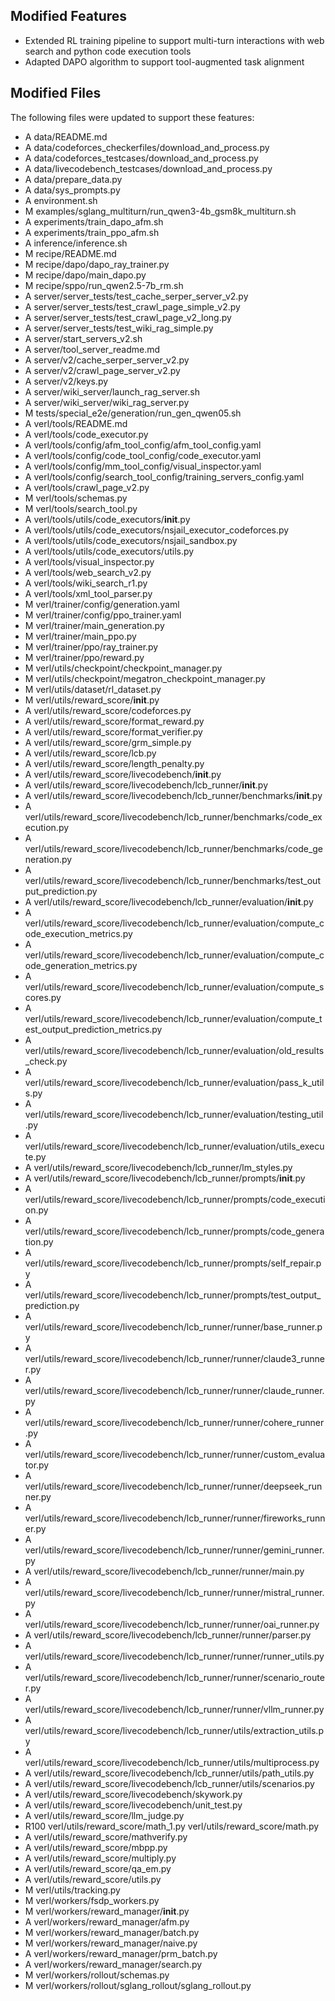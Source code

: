 ## Modified Features
- Extended RL training pipeline to support multi-turn interactions with web search and python code execution tools
- Adapted DAPO algorithm to support tool-augmented task alignment

## Modified Files
The following files were updated to support these features:
- A	data/README.md
- A	data/codeforces_checkerfiles/download_and_process.py
- A	data/codeforces_testcases/download_and_process.py
- A	data/livecodebench_testcases/download_and_process.py
- A	data/prepare_data.py
- A	data/sys_prompts.py
- A	environment.sh
- M	examples/sglang_multiturn/run_qwen3-4b_gsm8k_multiturn.sh
- A	experiments/train_dapo_afm.sh
- A	experiments/train_ppo_afm.sh
- A	inference/inference.sh
- M	recipe/README.md
- M	recipe/dapo/dapo_ray_trainer.py
- M	recipe/dapo/main_dapo.py
- M	recipe/sppo/run_qwen2.5-7b_rm.sh
- A	server/server_tests/test_cache_serper_server_v2.py
- A	server/server_tests/test_crawl_page_simple_v2.py
- A	server/server_tests/test_crawl_page_v2_long.py
- A	server/server_tests/test_wiki_rag_simple.py
- A	server/start_servers_v2.sh
- A	server/tool_server_readme.md
- A	server/v2/cache_serper_server_v2.py
- A	server/v2/crawl_page_server_v2.py
- A	server/v2/keys.py
- A	server/wiki_server/launch_rag_server.sh
- A	server/wiki_server/wiki_rag_server.py
- M	tests/special_e2e/generation/run_gen_qwen05.sh
- A	verl/tools/README.md
- A	verl/tools/code_executor.py
- A	verl/tools/config/afm_tool_config/afm_tool_config.yaml
- A	verl/tools/config/code_tool_config/code_executor.yaml
- A	verl/tools/config/mm_tool_config/visual_inspector.yaml
- A	verl/tools/config/search_tool_config/training_servers_config.yaml
- A	verl/tools/crawl_page_v2.py
- M	verl/tools/schemas.py
- M	verl/tools/search_tool.py
- A	verl/tools/utils/code_executors/__init__.py
- A	verl/tools/utils/code_executors/nsjail_executor_codeforces.py
- A	verl/tools/utils/code_executors/nsjail_sandbox.py
- A	verl/tools/utils/code_executors/utils.py
- A	verl/tools/visual_inspector.py
- A	verl/tools/web_search_v2.py
- A	verl/tools/wiki_search_r1.py
- A	verl/tools/xml_tool_parser.py
- M	verl/trainer/config/generation.yaml
- M	verl/trainer/config/ppo_trainer.yaml
- M	verl/trainer/main_generation.py
- M	verl/trainer/main_ppo.py
- M	verl/trainer/ppo/ray_trainer.py
- M	verl/trainer/ppo/reward.py
- M	verl/utils/checkpoint/checkpoint_manager.py
- M	verl/utils/checkpoint/megatron_checkpoint_manager.py
- M	verl/utils/dataset/rl_dataset.py
- M	verl/utils/reward_score/__init__.py
- A	verl/utils/reward_score/codeforces.py
- A	verl/utils/reward_score/format_reward.py
- A	verl/utils/reward_score/format_verifier.py
- A	verl/utils/reward_score/grm_simple.py
- A	verl/utils/reward_score/lcb.py
- A	verl/utils/reward_score/length_penalty.py
- A	verl/utils/reward_score/livecodebench/__init__.py
- A	verl/utils/reward_score/livecodebench/lcb_runner/__init__.py
- A	verl/utils/reward_score/livecodebench/lcb_runner/benchmarks/__init__.py
- A	verl/utils/reward_score/livecodebench/lcb_runner/benchmarks/code_execution.py
- A	verl/utils/reward_score/livecodebench/lcb_runner/benchmarks/code_generation.py
- A	verl/utils/reward_score/livecodebench/lcb_runner/benchmarks/test_output_prediction.py
- A	verl/utils/reward_score/livecodebench/lcb_runner/evaluation/__init__.py
- A	verl/utils/reward_score/livecodebench/lcb_runner/evaluation/compute_code_execution_metrics.py
- A	verl/utils/reward_score/livecodebench/lcb_runner/evaluation/compute_code_generation_metrics.py
- A	verl/utils/reward_score/livecodebench/lcb_runner/evaluation/compute_scores.py
- A	verl/utils/reward_score/livecodebench/lcb_runner/evaluation/compute_test_output_prediction_metrics.py
- A	verl/utils/reward_score/livecodebench/lcb_runner/evaluation/old_results_check.py
- A	verl/utils/reward_score/livecodebench/lcb_runner/evaluation/pass_k_utils.py
- A	verl/utils/reward_score/livecodebench/lcb_runner/evaluation/testing_util.py
- A	verl/utils/reward_score/livecodebench/lcb_runner/evaluation/utils_execute.py
- A	verl/utils/reward_score/livecodebench/lcb_runner/lm_styles.py
- A	verl/utils/reward_score/livecodebench/lcb_runner/prompts/__init__.py
- A	verl/utils/reward_score/livecodebench/lcb_runner/prompts/code_execution.py
- A	verl/utils/reward_score/livecodebench/lcb_runner/prompts/code_generation.py
- A	verl/utils/reward_score/livecodebench/lcb_runner/prompts/self_repair.py
- A	verl/utils/reward_score/livecodebench/lcb_runner/prompts/test_output_prediction.py
- A	verl/utils/reward_score/livecodebench/lcb_runner/runner/base_runner.py
- A	verl/utils/reward_score/livecodebench/lcb_runner/runner/claude3_runner.py
- A	verl/utils/reward_score/livecodebench/lcb_runner/runner/claude_runner.py
- A	verl/utils/reward_score/livecodebench/lcb_runner/runner/cohere_runner.py
- A	verl/utils/reward_score/livecodebench/lcb_runner/runner/custom_evaluator.py
- A	verl/utils/reward_score/livecodebench/lcb_runner/runner/deepseek_runner.py
- A	verl/utils/reward_score/livecodebench/lcb_runner/runner/fireworks_runner.py
- A	verl/utils/reward_score/livecodebench/lcb_runner/runner/gemini_runner.py
- A	verl/utils/reward_score/livecodebench/lcb_runner/runner/main.py
- A	verl/utils/reward_score/livecodebench/lcb_runner/runner/mistral_runner.py
- A	verl/utils/reward_score/livecodebench/lcb_runner/runner/oai_runner.py
- A	verl/utils/reward_score/livecodebench/lcb_runner/runner/parser.py
- A	verl/utils/reward_score/livecodebench/lcb_runner/runner/runner_utils.py
- A	verl/utils/reward_score/livecodebench/lcb_runner/runner/scenario_router.py
- A	verl/utils/reward_score/livecodebench/lcb_runner/runner/vllm_runner.py
- A	verl/utils/reward_score/livecodebench/lcb_runner/utils/extraction_utils.py
- A	verl/utils/reward_score/livecodebench/lcb_runner/utils/multiprocess.py
- A	verl/utils/reward_score/livecodebench/lcb_runner/utils/path_utils.py
- A	verl/utils/reward_score/livecodebench/lcb_runner/utils/scenarios.py
- A	verl/utils/reward_score/livecodebench/skywork.py
- A	verl/utils/reward_score/livecodebench/unit_test.py
- A	verl/utils/reward_score/llm_judge.py
- R100	verl/utils/reward_score/math_1.py	verl/utils/reward_score/math.py
- A	verl/utils/reward_score/mathverify.py
- A	verl/utils/reward_score/mbpp.py
- A	verl/utils/reward_score/multiply.py
- A	verl/utils/reward_score/qa_em.py
- A	verl/utils/reward_score/utils.py
- M	verl/utils/tracking.py
- M	verl/workers/fsdp_workers.py
- M	verl/workers/reward_manager/__init__.py
- A	verl/workers/reward_manager/afm.py
- M	verl/workers/reward_manager/batch.py
- M	verl/workers/reward_manager/naive.py
- A	verl/workers/reward_manager/prm_batch.py
- A	verl/workers/reward_manager/search.py
- M	verl/workers/rollout/schemas.py
- M	verl/workers/rollout/sglang_rollout/sglang_rollout.py
